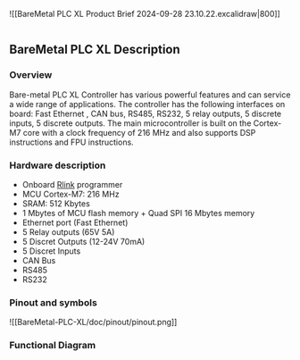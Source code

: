 ![[BareMetal PLC XL Product Brief 2024-09-28 23.10.22.excalidraw|800]]
```table-of-contents
```

## BareMetal PLC XL Description

### Overview

Bare-metal PLC XL Controller has various powerful features and can service a wide range of applications. The controller has the following interfaces on board: Fast Ethernet , CAN bus, RS485, RS232, 5 relay outputs, 5 discrete inputs, 5 discrete outputs. The main microcontroller is built on the Cortex-M7 core with a clock frequency of 216 MHz and also supports DSP instructions and FPU instructions. 
### Hardware description

- Onboard [Rlink](https://github.com/RoboticsHardwareSolutions/rlink) programmer
- MCU Cortex-M7: 216 MHz 
- SRAM: 512 Kbytes 
- 1 Mbytes of MCU flash memory + Quad SPI 16 Mbytes memory 
- Ethernet port (Fast Ethernet)
- 5 Relay outputs (65V  5A) 
- 5 Discret Outputs (12-24V 70mA)
- 5 Discret Inputs  
- CAN Bus 
- RS485 
- RS232
### Pinout and symbols 

![[BareMetal-PLC-XL/doc/pinout/pinout.png]]

### Functional Diagram
